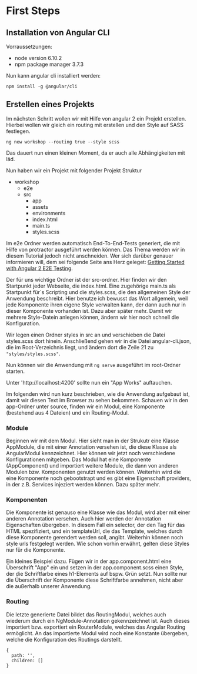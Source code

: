 # First Steps

## Installation von Angular CLI

Vorraussetzungen:
* node version 6.10.2
* npm package manager 3.7.3

Nun kann angular cli installiert werden:

`npm install -g @angular/cli`

## Erstellen eines Projekts

Im nächsten Schritt wollen wir mit Hilfe von angular 2 ein Projekt erstellen. Hierbei wollen wir gleich ein routing mit erstellen und den Style auf SASS festlegen.

`ng new workshop --routing true --style scss`

Das dauert nun einen kleinen Moment, da er auch alle Abhängigkeiten mit läd.

Nun haben wir ein Projekt mit folgender Projekt Struktur

* workshop
	* e2e
	* src
		* app
		* assets
		* environments
		* index.html
		* main.ts
		* styles.scss

Im e2e Ordner werden automatisch End-To-End-Tests generiert, die mit Hilfe von protractor ausgeführt werden können. Das Thema werden wir in diesem Tutorial jedoch nicht anschneiden. Wer sich darüber genauer informieren will, dem  sei folgende Seite ans Herz geleget:
[Getting Started with Angular 2 E2E Testing](https://blog.jscrambler.com/getting-started-with-angular-2-end-to-end-testing/).

Der für uns wichtige Ordner ist der src-ordner. Hier finden wir den Startpunkt jeder Webseite, die index.html. Eine zugehörige main.ts als Startpunkt für´s Scripting und die styles.scss, die den allgemeinen Style der Anwendung beschreibt. Hier benutze ich bewusst das Wort allgemein, weil jede Komponente ihren eigene Style verwalten kann, der dann auch nur in dieser Komponente vorhanden ist. Dazu aber später mehr.
Damit wir mehrere Style-Datein anlegen können, ändern wir hier noch schnell die Konfiguration.

Wir legen einen Ordner styles in src an und verschieben die Datei styles.scss dort hinein. Anschließend gehen wir in die Datei angular-cli.json, die im Root-Verzeichnis liegt, und ändern dort die Zeile 21 zu `"styles/styles.scss"`. 

Nun können wir die Anwendung mit `ng serve` ausgeführt im root-Ordner starten.

Unter 'http://localhost:4200' sollte nun ein "App Works" auftauchen.

Im folgenden wird nun kurz beschrieben, wie die Anwendung aufgebaut ist, damit wir diesen Text im Browser zu sehen bekommen.
Schauen wir in den app-Ordner unter source, finden wir ein Modul, eine Komponente (bestehend aus 4 Dateien) und ein Routing-Modul. 

### Module

Beginnen wir mit dem Modul. Hier sieht man in der Strukutr eine Klasse AppModule, die mit einer Annotation versehen ist, die diese Klasse als AngularModul kennzeichnet. Hier können wir jetzt noch verschiedene Konfigurationen mitgeben. Das Modul hat eine Komponente (AppComponent) und importiert weitere Module, die dann von anderen Modulen bzw. Komponenten genutzt werden können. Weiterhin wird die eine Komponente noch gebootstrapt und es gibt eine Eigenschaft providers, in der z.B. Services injeziert werden können. Dazu später mehr. 

### Komponenten

Die Komponente ist genauso eine Klasse wie das Modul, wird aber mit einer anderen Annotation versehen. Auch hier werden der Annotation Eigenschaften übergeben. In diesem Fall ein selector, der den Tag für das HTML spezifiziert, und ein templateUrl, die das Template, welches durch diese Komponente gerendert werden soll, angibt. Weiterhin können noch style urls festgelegt werden. Wie schon vorhin erwähnt, gelten diese Styles nur für die Komponente.

Ein kleines Beispiel dazu. Fügen wir in der app.component.html eine Überschrift "App" ein und setzen in der app.component.scss einen Style, der die Schriftfarbe eines h1-Elements auf bspw. Grün setzt. Nun sollte nur die Überschrift der Komponente diese Schriftfarbe annehmen, nicht aber die außerhalb unserer Anwendung.

### Routing

Die letzte generierte Datei bildet das RoutingModul, welches auch wiederum durch ein NgModule-Annotation gekennzeichnet ist. Auch dieses importiert bzw. exportiert ein RouterModule, welches das Angular Routing ermöglicht.
An das importierte Modul wird noch eine Konstante übergeben, welche die Konfiguration des Routings darstellt.

```
{
  path: '',
  children: []
}
```
